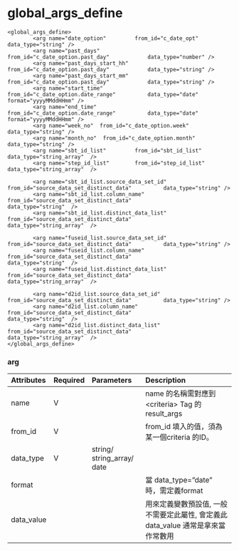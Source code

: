 # global\_args\_define

```markup
<global_args_define>
        <arg name="date_option"        	from_id="c_date_opt"                     	data_type="string" />
        <arg name="past_days"          	from_id="c_date_option.past_day"         	data_type="number" />
        <arg name="past_days_start_hh"  from_id="c_date_option.past_day"         	data_type="string" />
        <arg name="past_days_start_mm"  from_id="c_date_option.past_day"         	data_type="string" />
        <arg name="start_time"         	from_id="c_date_option.date_range"       	data_type="date" format="yyyyMMddHHmm" />
        <arg name="end_time"           	from_id="c_date_option.date_range"       	data_type="date" format="yyyyMMddHHmm" />
        <arg name="week_no"  from_id="c_date_option.week"             data_type="string" />
        <arg name="month_no"  from_id="c_date_option.month"             data_type="string" />
        <arg name="sbt_id_list"     	from_id="sbt_id_list"         			data_type="string_array"  />
        <arg name="step_id_list"     	from_id="step_id_list"         			data_type="string_array"  />
        
        <arg name="sbt_id_list.source_data_set_id" from_id="source_data_set_distinct_data"          data_type="string" />
        <arg name="sbt_id_list.column_name" from_id="source_data_set_distinct_data"                 data_type="string"  />
        <arg name="sbt_id_list.distinct_data_list" from_id="source_data_set_distinct_data"          data_type="string_array"  />
        
        <arg name="fuseid_list.source_data_set_id" from_id="source_data_set_distinct_data"          data_type="string" />
        <arg name="fuseid_list.column_name" from_id="source_data_set_distinct_data"                 data_type="string"  />
        <arg name="fuseid_list.distinct_data_list" from_id="source_data_set_distinct_data"          data_type="string_array"  />
        
        <arg name="d2id_list.source_data_set_id" from_id="source_data_set_distinct_data"          data_type="string" />
        <arg name="d2id_list.column_name" from_id="source_data_set_distinct_data"                 data_type="string"  />
        <arg name="d2id_list.distinct_data_list" from_id="source_data_set_distinct_data"          data_type="string_array"  />
</global_args_define>
```

### arg

| Attributes | Required | Parameters | Description |
| :--- | :--- | :--- | :--- |
| name | V |  | name 的名稱需對應到 &lt;criteria&gt; Tag 的result\_args |
| from\_id | V |  | from\_id 填入的值，須為某一個criteria 的ID。 |
| data\_type | V | string/ string\_array/ date |  |
| format |  |  | 當 data\_type=”date” 時，需定義format |
| data\_value |  |  | 用來定義變數預設值, 一般不需要定此屬性, 會定義此data\_value 通常是拿來當作常數用 |

